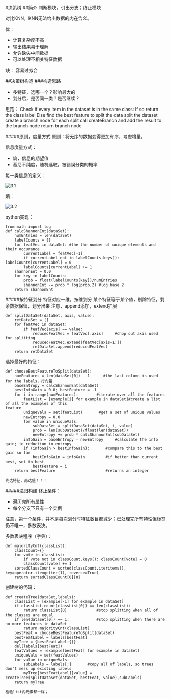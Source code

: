 #决策树
##简介
判断模块，引出分支；终止模块

对比KNN，KNN无法给出数据的内在含义。

优：
* 计算复杂度不高
* 输出结果易于理解
* 允许缺失中间数据
* 可以处理不相关特征数据

缺：
容易过拟合

##决策树构造
###构造思路
* 多特征，选哪一个？影响最大的
* 划分后，是否同一类？是否继续？

思路：
	Check if every item in the dataset is in the same class:
		If so return the class label
		Else
			find the best feature to split the data
			split the dataset
			create a branch node
				for each split
					call createBranch and add the result to the branch node
			return branch node

#####原则，度量方式
原则：将无序的数据变得更加有序，考虑增量。

信息度量方式：
* 熵，信息的期望值
* 基尼不纯度，随机选取，被错误分类的概率



每一类信息的定义：

![3.1](3.1.png)

熵：

![3.2](3.2.png)

python实现：

	from math import log
	def calcShannonEnt(dataSet):
    	numEntries = len(dataSet)
    	labelCounts = {}
    	for featVec in dataSet: #the the number of unique elements and their occurance
    	    currentLabel = featVec[-1]
    	    if currentLabel not in labelCounts.keys(): labelCounts[currentLabel] = 0
    	    labelCounts[currentLabel] += 1
    	shannonEnt = 0.0
    	for key in labelCounts:
    	    prob = float(labelCounts[key])/numEntries
    	    shannonEnt -= prob * log(prob,2) #log base 2
    	return shannonEnt

#####按特征划分
特征对应一维，按维划分
某个特征等于某个值，剔除特征，剩余数据保留，划分出来
	注意，append添加，extend扩展

	def splitDataSet(dataSet, axis, value):
    	retDataSet = []
    	for featVec in dataSet:
    	    if featVec[axis] == value:
    	        reducedFeatVec = featVec[:axis]     #chop out axis used for splitting
    	        reducedFeatVec.extend(featVec[axis+1:])
    	        retDataSet.append(reducedFeatVec)
    	return retDataSet


选择最好的特征：

	def chooseBestFeatureToSplit(dataSet):
	    numFeatures = len(dataSet[0]) - 1      #the last column is used for the labels，行向量
	    baseEntropy = calcShannonEnt(dataSet)
	    bestInfoGain = 0.0; bestFeature = -1
	    for i in range(numFeatures):        #iterate over all the features
	        featList = [example[i] for example in dataSet]#create a list of all the examples of this																	feature
	        uniqueVals = set(featList)       #get a set of unique values
	        newEntropy = 0.0
	        for value in uniqueVals:
	            subDataSet = splitDataSet(dataSet, i, value)
	            prob = len(subDataSet)/float(len(dataSet))
	            newEntropy += prob * calcShannonEnt(subDataSet)     
	        infoGain = baseEntropy - newEntropy     #calculate the info gain; ie reduction in entropy
	        if (infoGain > bestInfoGain):       #compare this to the best gain so far
	            bestInfoGain = infoGain         #if better than current best, set to best
	            bestFeature = i
	    return bestFeature                      #returns an integer

	先选特征，再选值！！！

#####递归构建
终止条件：
* 遍历完所有属性
* 每个分支下只有一个实例

注意，第一个条件，并不是每次划分时特征数目都减少；已处理完所有特性但标签仍不唯一，多数表决。


多数表决程序（字典）：   

	def majorityCnt(classList):
    	classCount={}
    	for vote in classList:
        	if vote not in classCount.keys(): classCount[vote] = 0
        	classCount[vote] += 1
    	sortedClassCount = sorted(classCount.iteritems(), key=operator.itemgetter(1), reverse=True)
    	return sortedClassCount[0][0]
	
创建树的代码：
	
	def createTree(dataSet,labels):
    	classList = [example[-1] for example in dataSet]
    	if classList.count(classList[0]) == len(classList): 
        	return classList[0]				#stop splitting when all of the classes are equal
    	if len(dataSet[0]) == 1: 			#stop splitting when there are no more features in dataSet
    	    return majorityCnt(classList)
    	bestFeat = chooseBestFeatureToSplit(dataSet)
    	bestFeatLabel = labels[bestFeat]
    	myTree = {bestFeatLabel:{}}
    	del(labels[bestFeat])
    	featValues = [example[bestFeat] for example in dataSet]
    	uniqueVals = set(featValues)
    	for value in uniqueVals:
        	subLabels = labels[:]       #copy all of labels, so trees don't mess up existing labels
        	myTree[bestFeatLabel][value] = createTree(splitDataSet(dataSet, bestFeat, value),subLabels)
    	return myTree               

	检验list内元素都一样；
	















































